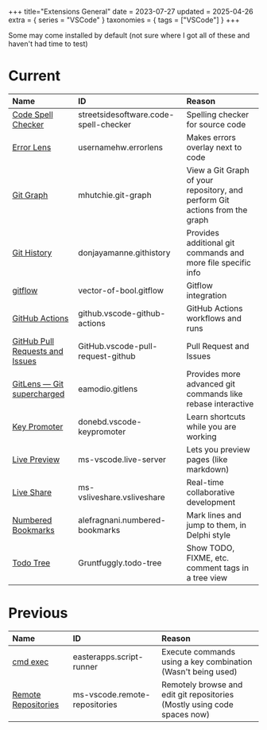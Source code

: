 +++
title="Extensions General"
date = 2023-07-27
updated = 2025-04-26
extra = { series = "VSCode" }
taxonomies = { tags = ["VSCode"] }
+++

Some may come installed by default (not sure where I got all of these and haven't had time to test)

# Current

| Name                                          | ID                                    | Reason                                                                      |
| :-------------------------------------------- | :------------------------------------ | :-------------------------------------------------------------------------- |
| [Code Spell Checker][spell]                   | streetsidesoftware.code-spell-checker | Spelling checker for source code                                            |
| [Error Lens][elens]                           | usernamehw.errorlens                  | Makes errors overlay next to code                                           |
| [Git Graph][gitgraph]                         | mhutchie.git-graph                    | View a Git Graph of your repository, and perform Git actions from the graph |
| [Git History][githistory]                     | donjayamanne.githistory               | Provides additional git commands and more file specific info                |
| [gitflow][gitflow]                            | vector-of-bool.gitflow                | Gitflow integration                                                         |
| [GitHub Actions][githubact]                   | github.vscode-github-actions          | GitHub Actions workflows and runs                                           |
| [GitHub Pull Requests and Issues][githubpull] | GitHub.vscode-pull-request-github     | Pull Request and Issues                                                     |
| [GitLens — Git supercharged][gitlens]         | eamodio.gitlens                       | Provides more advanced git commands like rebase interactive                 |
| [Key Promoter][keypromoter]                   | donebd.vscode-keypromoter             | Learn shortcuts while you are working                                       |
| [Live Preview][liveview]                      | ms-vscode.live-server                 | Lets you preview pages (like markdown)                                      |
| [Live Share][liveshare]                       | ms-vsliveshare.vsliveshare            | Real-time collaborative development                                         |
| [Numbered Bookmarks][bookmark]                | alefragnani.numbered-bookmarks        | Mark lines and jump to them, in Delphi style                                |
| [Todo Tree][todo]                             | Gruntfuggly.todo-tree                 | Show TODO, FIXME, etc. comment tags in a tree view                          |

# Previous

| Name                          | ID                            | Reason                                                                   |
| :---------------------------- | :---------------------------- | :----------------------------------------------------------------------- |
| [cmd exec][cmdexec]           | easterapps.script-runner      | Execute commands using a key combination (Wasn't being used)             |
| [Remote Repositories][remote] | ms-vscode.remote-repositories | Remotely browse and edit git repositories (Mostly using code spaces now) |

[bookmark]: https://marketplace.visualstudio.com/items?itemName=alefragnani.numbered-bookmarks
[cmdexec]: https://marketplace.visualstudio.com/items?itemName=easterapps.script-runner
[elens]: https://marketplace.visualstudio.com/items?itemName=usernamehw.errorlens
[gitflow]: https://marketplace.visualstudio.com/items?itemName=vector-of-bool.gitflow
[gitgraph]: https://marketplace.visualstudio.com/items?itemName=mhutchie.git-graph
[githistory]: https://marketplace.visualstudio.com/items?itemName=donjayamanne.githistory
[githubact]: https://marketplace.visualstudio.com/items?itemName=GitHub.vscode-github-actions
[githubpull]: https://marketplace.visualstudio.com/items?itemName=GitHub.vscode-pull-request-github
[gitlens]: https://marketplace.visualstudio.com/items?itemName=eamodio.gitlens
[keypromoter]: https://marketplace.visualstudio.com/items?itemName=donebd.vscode-keypromoter
[liveshare]: https://marketplace.visualstudio.com/items?itemName=MS-vsliveshare.vsliveshare
[liveview]: https://marketplace.visualstudio.com/items?itemName=ms-vscode.live-server
[remote]: https://marketplace.visualstudio.com/items?itemName=ms-vscode.remote-repositories
[spell]: https://marketplace.visualstudio.com/items?itemName=streetsidesoftware.code-spell-checker
[todo]: https://marketplace.visualstudio.com/items?itemName=Gruntfuggly.todo-tree
